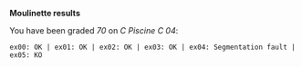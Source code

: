 **Moulinette results**

You have been graded *70* on *C Piscine C 04*:
```
ex00: OK | ex01: OK | ex02: OK | ex03: OK | ex04: Segmentation fault | ex05: KO
```
